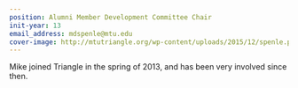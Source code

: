 ```yaml
---
position: Alumni Member Development Committee Chair
init-year: 13
email_address: mdspenle@mtu.edu
cover-image: http://mtutriangle.org/wp-content/uploads/2015/12/spenle.png
---
```

Mike joined Triangle in the spring of 2013, and has been very involved since then.
